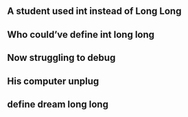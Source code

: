 ## A student used int instead of Long Long
## Who could’ve define int long long
## Now struggling to debug
## His computer unplug
## define dream long long
